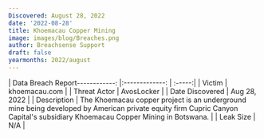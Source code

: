 ```yaml
---
Discovered: August 28, 2022
date: '2022-08-28'
title: Khoemacau Copper Mining
image: images/blog/Breaches.png
author: Breachsense Support
draft: false
yearmonths: 2022/august
---
```


| Data Breach Report------------:     |:-------------:    | :-----:|
| Victim      | khoemacau.com      | 
| Threat Actor      | AvosLocker      | 
| Date Discovered      | Aug 28, 2022      | 
| Description      | The Khoemacau copper project is an underground mine being developed by American private equity firm Cupric Canyon Capital's subsidiary Khoemacau Copper Mining in Botswana.      | 
| Leak Size      | N/A      | 

